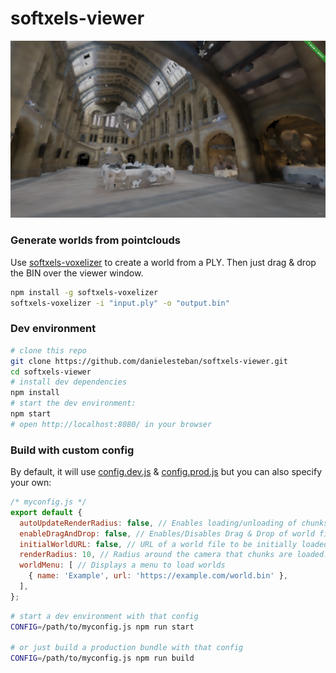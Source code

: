 softxels-viewer
==

[![screenshot](public/screenshot.png)](https://softxels-viewer.gatunes.com/)

### Generate worlds from pointclouds

Use [softxels-voxelizer](https://github.com/danielesteban/softxels/tree/master/voxelizer) to create a world from a PLY. Then just drag & drop the BIN over the viewer window.

```bash
npm install -g softxels-voxelizer
softxels-voxelizer -i "input.ply" -o "output.bin"
```

### Dev environment

```bash
# clone this repo
git clone https://github.com/danielesteban/softxels-viewer.git
cd softxels-viewer
# install dev dependencies
npm install
# start the dev environment:
npm start
# open http://localhost:8080/ in your browser
```

### Build with custom config

By default, it will use [config.dev.js](config.dev.js) & [config.prod.js](config.prod.js) but you can also specify your own:

```js
/* myconfig.js */
export default {
  autoUpdateRenderRadius: false, // Enables loading/unloading of chunks as the camera moves.
  enableDragAndDrop: false, // Enables/Disables Drag & Drop of world files.
  initialWorldURL: false, // URL of a world file to be initially loaded (or false for none).
  renderRadius: 10, // Radius around the camera that chunks are loaded.
  worldMenu: [ // Displays a menu to load worlds
    { name: 'Example', url: 'https://example.com/world.bin' },
  ],
};
```

```bash
# start a dev environment with that config
CONFIG=/path/to/myconfig.js npm run start

# or just build a production bundle with that config
CONFIG=/path/to/myconfig.js npm run build
```
